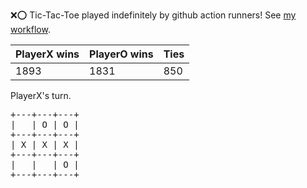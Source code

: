 :x::o: Tic-Tac-Toe played indefinitely by github action runners! See [my workflow](.github/workflows/play.yaml).

|PlayerX wins|PlayerO wins|Ties|
|-|-|-|
|1893|1831|850|

PlayerX's turn.

<pre>
+---+---+---+
|   | O | O |
+---+---+---+
| X | X | X |
+---+---+---+
|   |   | O |
+---+---+---+
</pre>